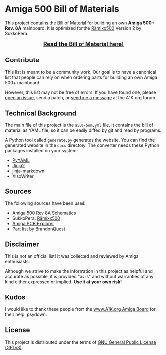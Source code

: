 # Amiga 500 Bill of Materials

This project contains the Bill of Material for building an own **Amiga 500+ Rev. 8A** mainboard. It is optimized for the [Rämixx500](https://github.com/SukkoPera/Raemixx500) Version 2 by SukkoPera.

<div style="text-align:center;font-size:130%;font-weight:bold">
<a href="https://shred.codeberg.page/a500-bom/">Read the Bill of Material here!</a>
</div>

## Contribute

This list is meant to be a community work. Our goal is to have a canonical list that people can rely on when ordering parts for building an own Amiga 500+ mainboard.

However, this list may not be free of errors. If you have found one, please [open an issue](https://codeberg.org/shred/a500-bom/issues), send a patch, or [send me a message](https://www.a1k.org/forum/index.php?members/6632/) at the A1K.org forum.

## Technical Background

The main file of this project is the `a500-bom.yml` file. It contains the bill of material as YAML file, so it can be easily diffed by git and read by programs.

A Python tool called `generate.py` generates the website. You can find the generated website in the `docs` directory. The converter needs these Python packages installed on your system:

* [PyYAML](https://pypi.org/project/PyYAML/)
* [Jinja2](https://pypi.org/project/Jinja2/)
* [jinja-markdown](https://pypi.org/project/jinja-markdown/)
* [XlsxWriter](https://pypi.org/project/XlsxWriter/)

## Sources

The following sources have been used:

* Amiga 500 Rev 8A Schematics
* SukkoPera: [Rämixx500](https://github.com/SukkoPera/Raemixx500)
* [Amiga PCB Explorer](https://www.amigapcb.org/)
* [Part list](https://github.com/SukkoPera/Raemixx500/issues/22) by BrandonQuest

## Disclaimer

This is not an official list! It was collected and reviewed by Amiga enthusiasts.

Although we strive to make the information in this project as helpful and accurate as possible, it is provided "as is" and without warranties of any kind either expressed or implied. **Use it at your own risk!**

## Kudos

I would like to thank these people from the [www.A1K.org Amiga Board](https://www.a1k.org) for their help: psydown.

## License

This project is distributed under the terms of [GNU General Public License (GPLv3)](https://www.gnu.org/licenses/gpl-3.0.en.html#content).
